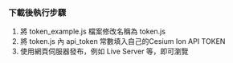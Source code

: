 ### 下載後執行步驟
1. 將 token_example.js 檔案修改名稱為 token.js
1. 將 token.js 內 api_token 常數填入自己的Cesium Ion API TOKEN
1. 使用網頁伺服器發布，例如 Live Server 等，即可瀏覽